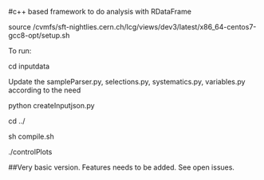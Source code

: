 #c++ based framework to do analysis with RDataFrame

source /cvmfs/sft-nightlies.cern.ch/lcg/views/dev3/latest/x86_64-centos7-gcc8-opt/setup.sh

To run:

cd inputdata

Update the sampleParser.py, selections.py, systematics.py, variables.py according to the need
 
python createInputjson.py

cd ../

sh compile.sh

./controlPlots

##Very basic version. Features needs to be added. See open issues.
